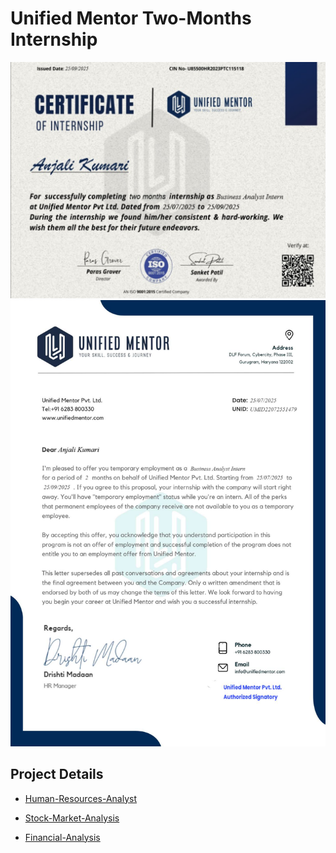 # Unified Mentor Two-Months Internship
<img src ="https://github.com/Anjalikumariyes/Unified-Mentor-Internship-Projects/blob/main/Certificate.pdf"/>
<img src="https://github.com/Anjalikumariyes/Unified-Mentor-Internship-Projects/blob/main/OfferLetter.pdf"/>

## Project Details
* <a href = "https://github.com/Anjalikumariyes/Human-Resources-Analyst">Human-Resources-Analyst</a>

* <a href = "https://github.com/Anjalikumariyes/Stock-Market-Analysis">Stock-Market-Analysis</a>

* <a href = "https://github.com/Anjalikumariyes/Financial-Analysis-Report-Using-Tableau">Financial-Analysis</a>

